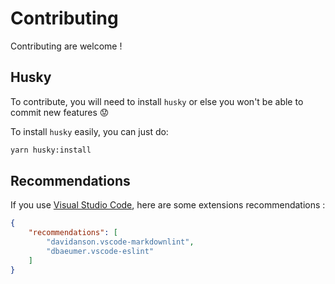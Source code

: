 # Contributing

Contributing are welcome !

## Husky

To contribute, you will need to install `husky` or else you won't be able to commit new features :worried:

To install `husky` easily, you can just do:

```sh
yarn husky:install
```

## Recommendations

If you use [Visual Studio Code](https://github.com/microsoft/vscode), here are some extensions recommendations :

```json
{
    "recommendations": [
        "davidanson.vscode-markdownlint",
        "dbaeumer.vscode-eslint"
    ]
}
```
